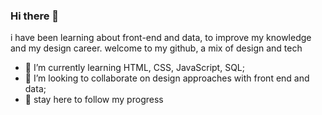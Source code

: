 ### Hi there 👋
i have been learning about front-end and data, to improve my knowledge and my design career. welcome to my github, a mix of design and tech

- 🌱 I’m currently learning HTML, CSS, JavaScript, SQL;
- 👯 I’m looking to collaborate on design approaches with front end and data;
- 🎨 stay here to follow my progress
